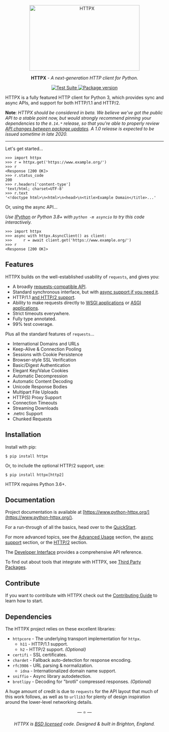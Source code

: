 <p align="center">
  <a href="https://www.python-httpx.org/"><img width="350" height="208" src="https://raw.githubusercontent.com/encode/httpx/master/docs/img/logo.jpg" alt='HTTPX'></a>
</p>

<p align="center"><strong>HTTPX</strong> <em>- A next-generation HTTP client for Python.</em></p>

<p align="center">
<a href="https://github.com/encode/httpx/actions">
    <img src="https://github.com/encode/httpx/workflows/Test%20Suite/badge.svg" alt="Test Suite">
</a>
<a href="https://pypi.org/project/httpx/">
    <img src="https://badge.fury.io/py/httpx.svg" alt="Package version">
</a>
</p>

HTTPX is a fully featured HTTP client for Python 3, which provides sync and async APIs, and support for both HTTP/1.1 and HTTP/2.

**Note**: _HTTPX should be considered in beta. We believe we've got the public API to
a stable point now, but would strongly recommend pinning your dependencies to the `0.14.*`
release, so that you're able to properly review [API changes between package updates](https://github.com/encode/httpx/blob/master/CHANGELOG.md). A 1.0 release is expected to be issued sometime in late 2020._

---

Let's get started...

```pycon
>>> import httpx
>>> r = httpx.get('https://www.example.org/')
>>> r
<Response [200 OK]>
>>> r.status_code
200
>>> r.headers['content-type']
'text/html; charset=UTF-8'
>>> r.text
'<!doctype html>\n<html>\n<head>\n<title>Example Domain</title>...'
```

Or, using the async API...

_Use [IPython](https://ipython.readthedocs.io/en/stable/) or Python 3.8+ with `python -m asyncio` to try this code interactively._

```pycon
>>> import httpx
>>> async with httpx.AsyncClient() as client:
>>>     r = await client.get('https://www.example.org/')
>>> r
<Response [200 OK]>
```

## Features

HTTPX builds on the well-established usability of `requests`, and gives you:

* A broadly [requests-compatible API](https://www.python-httpx.org/compatibility/).
* Standard synchronous interface, but with [async support if you need it](https://www.python-httpx.org/async/).
* HTTP/1.1 [and HTTP/2 support](https://www.python-httpx.org/http2/).
* Ability to make requests directly to [WSGI applications](https://www.python-httpx.org/advanced/#calling-into-python-web-apps) or [ASGI applications](https://www.python-httpx.org/async/#calling-into-python-web-apps).
* Strict timeouts everywhere.
* Fully type annotated.
* 99% test coverage.

Plus all the standard features of `requests`...

* International Domains and URLs
* Keep-Alive & Connection Pooling
* Sessions with Cookie Persistence
* Browser-style SSL Verification
* Basic/Digest Authentication
* Elegant Key/Value Cookies
* Automatic Decompression
* Automatic Content Decoding
* Unicode Response Bodies
* Multipart File Uploads
* HTTP(S) Proxy Support
* Connection Timeouts
* Streaming Downloads
* .netrc Support
* Chunked Requests

## Installation

Install with pip:

```shell
$ pip install httpx
```

Or, to include the optional HTTP/2 support, use:

```shell
$ pip install httpx[http2]
```

HTTPX requires Python 3.6+.

## Documentation

Project documentation is available at [https://www.python-httpx.org/](https://www.python-httpx.org/).

For a run-through of all the basics, head over to the [QuickStart](https://www.python-httpx.org/quickstart/).

For more advanced topics, see the [Advanced Usage](https://www.python-httpx.org/advanced/) section, the [async support](https://www.python-httpx.org/async/) section, or the [HTTP/2](https://www.python-httpx.org/http2/) section.

The [Developer Interface](https://www.python-httpx.org/api/) provides a comprehensive API reference.

To find out about tools that integrate with HTTPX, see [Third Party Packages](https://www.python-httpx.org/third-party-packages/).

## Contribute

If you want to contribute with HTTPX check out the [Contributing Guide](https://www.python-httpx.org/contributing/) to learn how to start.

## Dependencies

The HTTPX project relies on these excellent libraries:

* `httpcore` - The underlying transport implementation for `httpx`.
  * `h11` - HTTP/1.1 support.
  * `h2` - HTTP/2 support. *(Optional)*
* `certifi` - SSL certificates.
* `chardet` - Fallback auto-detection for response encoding.
* `rfc3986` - URL parsing & normalization.
  * `idna` - Internationalized domain name support.
* `sniffio` - Async library autodetection.
* `brotlipy` - Decoding for "brotli" compressed responses. *(Optional)*

A huge amount of credit is due to `requests` for the API layout that
much of this work follows, as well as to `urllib3` for plenty of design
inspiration around the lower-level networking details.

<p align="center">&mdash; ⭐️ &mdash;</p>
<p align="center"><i>HTTPX is <a href="https://github.com/encode/httpx/blob/master/LICENSE.md">BSD licensed</a> code. Designed & built in Brighton, England.</i></p>
